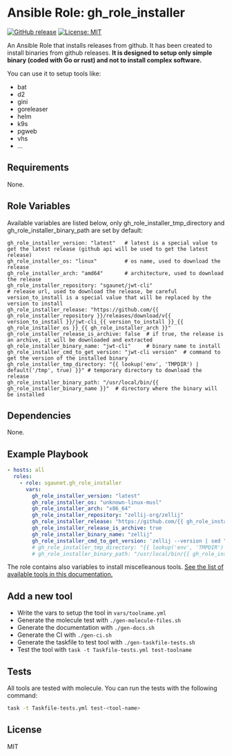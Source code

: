 # Ansible Role: gh_role_installer

[![GitHub release](https://img.shields.io/github/release/sgaunet/ansible-role-gh-release-installer.svg)](https://github.com/sgaunet/ansible-role-gh-release-installer/releases/latest)
[![License: MIT](https://img.shields.io/badge/License-MIT-yellow.svg)](https://opensource.org/licenses/MIT)

An Ansible Role that installs releases from github. It has been created to install binaries from github releases. **It is designed to setup only simple binary (coded with Go or rust) and not to install complex software.**

You can use it to setup tools like:

* bat
* d2
* gini
* goreleaser
* helm
* k9s
* pgweb
* vhs
* ...

## Requirements

None.

## Role Variables

Available variables are listed below, only gh_role_installer_tmp_directory and gh_role_installer_binary_path are set by default:

    gh_role_installer_version: "latest"   # latest is a special value to get the latest release (github api will be used to get the latest release)
    gh_role_installer_os: "linux"         # os name, used to download the release
    gh_role_installer_arch: "amd64"       # architecture, used to download the release
    gh_role_installer_repository: "sgaunet/jwt-cli"
    # release url, used to download the release, be careful version_to_install is a special value that will be replaced by the version to install
    gh_role_installer_release: "https://github.com/{{ gh_role_installer_repository }}/releases/download/v{{ version_to_install }}/jwt-cli_{{ version_to_install }}_{{ gh_role_installer_os }}_{{ gh_role_installer_arch }}"
    gh_role_installer_release_is_archive: false  # if true, the release is an archive, it will be downloaded and extracted
    gh_role_installer_binary_name: "jwt-cli"     # binary name to install
    gh_role_installer_cmd_to_get_version: "jwt-cli version"  # command to get the version of the installed binary
    gh_role_installer_tmp_directory: "{{ lookup('env', 'TMPDIR') | default('/tmp', true) }}" # temporary directory to download the release
    gh_role_installer_binary_path: "/usr/local/bin/{{ gh_role_installer_binary_name }}"  # directory where the binary will be installed


## Dependencies

None.

## Example Playbook

```yaml
- hosts: all
  roles:
    - role: sgaunet.gh_role_installer
      vars:
        gh_role_installer_version: "latest"
        gh_role_installer_os: "unknown-linux-musl"
        gh_role_installer_arch: "x86_64"
        gh_role_installer_repository: "zellij-org/zellij"
        gh_role_installer_release: "https://github.com/{{ gh_role_installer_repository }}/releases/download/v{{ version_to_install }}/zellij-{{ gh_role_installer_arch }}-{{ gh_role_installer_os }}.tar.gz"
        gh_role_installer_release_is_archive: true
        gh_role_installer_binary_name: "zellij"
        gh_role_installer_cmd_to_get_version: 'zellij --version | sed "s#zellij ##g"'
        # gh_role_installer_tmp_directory: "{{ lookup('env', 'TMPDIR') | default('/tmp', true) }}"
        # gh_role_installer_binary_path: "/usr/local/bin/{{ gh_role_installer_binary_name }}"
```

The role contains also variables to install miscelleanous tools. [See the list of available tools in this documentation.](docs/available_tools.md)

## Add a new tool

* Write the vars to setup the tool in `vars/toolname.yml`
* Generate the molecule test with `./gen-molecule-files.sh`
* Generate the documentation with `./gen-docs.sh`
* Generate the CI with `./gen-ci.sh`
* Generate the taskfile to test tool with `./gen-taskfile-tests.sh`
* Test the tool with `task -t Taskfile-tests.yml test-toolname`

## Tests

All tools are tested with molecule. You can run the tests with the following command:

```bash
task -t Taskfile-tests.yml test-<tool-name>
```

## License

MIT
